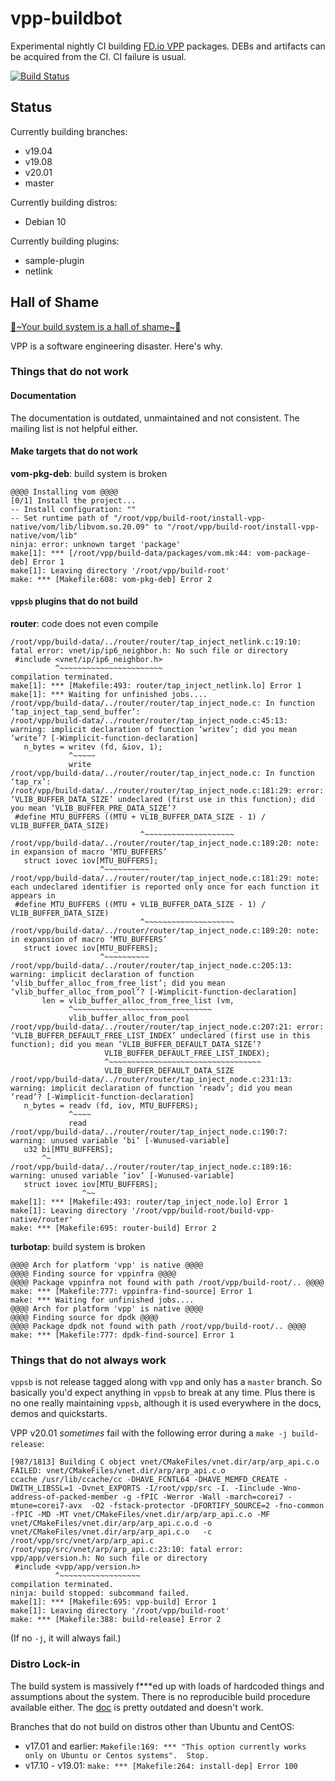 # vpp-buildbot

Experimental nightly CI building [FD.io VPP](https://fd.io/) packages. DEBs and artifacts can be acquired from the CI. CI failure is usual. 

[![Build Status](https://dev.azure.com/nekomimiswitch/General/_apis/build/status/vpp-buildbot?branchName=master)](https://dev.azure.com/nekomimiswitch/General/_build/latest?definitionId=87&branchName=master)

## Status

Currently building branches:

* v19.04
* v19.08
* v20.01
* master

Currently building distros:

* Debian 10

Currently building plugins:

* sample-plugin
* netlink

## Hall of Shame

[🎵\~Your build system is a hall of shame\~🎵](https://www.youtube.com/watch?v=nSKp2StlS6s)

VPP is a software engineering disaster. Here's why.

### Things that do not work

#### Documentation

The documentation is outdated, unmaintained and not consistent. The mailing list is not helpful either. 

#### Make targets that do not work

**vom-pkg-deb**: build system is broken

```
@@@@ Installing vom @@@@
[0/1] Install the project...
-- Install configuration: ""
-- Set runtime path of "/root/vpp/build-root/install-vpp-native/vom/lib/libvom.so.20.09" to "/root/vpp/build-root/install-vpp-native/vom/lib"
ninja: error: unknown target 'package'
make[1]: *** [/root/vpp/build-data/packages/vom.mk:44: vom-package-deb] Error 1
make[1]: Leaving directory '/root/vpp/build-root'
make: *** [Makefile:608: vom-pkg-deb] Error 2
```

#### `vppsb` plugins that do not build

**router**: code does not even compile

```
/root/vpp/build-data/../router/router/tap_inject_netlink.c:19:10: fatal error: vnet/ip/ip6_neighbor.h: No such file or directory
 #include <vnet/ip/ip6_neighbor.h>                                
          ^~~~~~~~~~~~~~~~~~~~~~~~                
compilation terminated.            
make[1]: *** [Makefile:493: router/tap_inject_netlink.lo] Error 1
make[1]: *** Waiting for unfinished jobs....
/root/vpp/build-data/../router/router/tap_inject_node.c: In function ‘tap_inject_tap_send_buffer’:
/root/vpp/build-data/../router/router/tap_inject_node.c:45:13: warning: implicit declaration of function ‘writev’; did you mean ‘write’? [-Wimplicit-function-declaration]
   n_bytes = writev (fd, &iov, 1);
             ^~~~~~
             write
/root/vpp/build-data/../router/router/tap_inject_node.c: In function ‘tap_rx’:
/root/vpp/build-data/../router/router/tap_inject_node.c:181:29: error: ‘VLIB_BUFFER_DATA_SIZE’ undeclared (first use in this function); did you mean ‘VLIB_BUFFER_PRE_DATA_SIZE’?
 #define MTU_BUFFERS ((MTU + VLIB_BUFFER_DATA_SIZE - 1) / VLIB_BUFFER_DATA_SIZE)
                             ^~~~~~~~~~~~~~~~~~~~~
/root/vpp/build-data/../router/router/tap_inject_node.c:189:20: note: in expansion of macro ‘MTU_BUFFERS’
   struct iovec iov[MTU_BUFFERS];
                    ^~~~~~~~~~~
/root/vpp/build-data/../router/router/tap_inject_node.c:181:29: note: each undeclared identifier is reported only once for each function it appears in
 #define MTU_BUFFERS ((MTU + VLIB_BUFFER_DATA_SIZE - 1) / VLIB_BUFFER_DATA_SIZE)
                             ^~~~~~~~~~~~~~~~~~~~~
/root/vpp/build-data/../router/router/tap_inject_node.c:189:20: note: in expansion of macro ‘MTU_BUFFERS’
   struct iovec iov[MTU_BUFFERS];
                    ^~~~~~~~~~~
/root/vpp/build-data/../router/router/tap_inject_node.c:205:13: warning: implicit declaration of function ‘vlib_buffer_alloc_from_free_list’; did you mean ‘vlib_buffer_alloc_from_pool’? [-Wimplicit-function-declaration]
       len = vlib_buffer_alloc_from_free_list (vm,
             ^~~~~~~~~~~~~~~~~~~~~~~~~~~~~~~~
             vlib_buffer_alloc_from_pool
/root/vpp/build-data/../router/router/tap_inject_node.c:207:21: error: ‘VLIB_BUFFER_DEFAULT_FREE_LIST_INDEX’ undeclared (first use in this function); did you mean ‘VLIB_BUFFER_DEFAULT_DATA_SIZE’?
                     VLIB_BUFFER_DEFAULT_FREE_LIST_INDEX);
                     ^~~~~~~~~~~~~~~~~~~~~~~~~~~~~~~~~~~
                     VLIB_BUFFER_DEFAULT_DATA_SIZE
/root/vpp/build-data/../router/router/tap_inject_node.c:231:13: warning: implicit declaration of function ‘readv’; did you mean ‘read’? [-Wimplicit-function-declaration]
   n_bytes = readv (fd, iov, MTU_BUFFERS);
             ^~~~~
             read
/root/vpp/build-data/../router/router/tap_inject_node.c:190:7: warning: unused variable ‘bi’ [-Wunused-variable]
   u32 bi[MTU_BUFFERS];
       ^~
/root/vpp/build-data/../router/router/tap_inject_node.c:189:16: warning: unused variable ‘iov’ [-Wunused-variable]
   struct iovec iov[MTU_BUFFERS];
                ^~~
make[1]: *** [Makefile:493: router/tap_inject_node.lo] Error 1
make[1]: Leaving directory '/root/vpp/build-root/build-vpp-native/router'
make: *** [Makefile:695: router-build] Error 2
```

**turbotap**: build system is broken

```
@@@@ Arch for platform 'vpp' is native @@@@
@@@@ Finding source for vppinfra @@@@
@@@@ Package vppinfra not found with path /root/vpp/build-root/.. @@@@
make: *** [Makefile:777: vppinfra-find-source] Error 1
make: *** Waiting for unfinished jobs....
@@@@ Arch for platform 'vpp' is native @@@@
@@@@ Finding source for dpdk @@@@
@@@@ Package dpdk not found with path /root/vpp/build-root/.. @@@@
make: *** [Makefile:777: dpdk-find-source] Error 1
```

### Things that do not always work

`vppsb` is not release tagged along with `vpp` and only has a `master` branch. So basically you'd expect anything in `vppsb` to break at any time. Plus there is no one really maintaining `vppsb`, although it is used everywhere in the docs, demos and quickstarts. 

VPP v20.01 _sometimes_ fail with the following error during a `make -j build-release`:

```
[987/1813] Building C object vnet/CMakeFiles/vnet.dir/arp/arp_api.c.o
FAILED: vnet/CMakeFiles/vnet.dir/arp/arp_api.c.o 
ccache /usr/lib/ccache/cc -DHAVE_FCNTL64 -DHAVE_MEMFD_CREATE -DWITH_LIBSSL=1 -Dvnet_EXPORTS -I/root/vpp/src -I. -Iinclude -Wno-address-of-packed-member -g -fPIC -Werror -Wall -march=corei7 -mtune=corei7-avx  -O2 -fstack-protector -DFORTIFY_SOURCE=2 -fno-common  -fPIC -MD -MT vnet/CMakeFiles/vnet.dir/arp/arp_api.c.o -MF vnet/CMakeFiles/vnet.dir/arp/arp_api.c.o.d -o vnet/CMakeFiles/vnet.dir/arp/arp_api.c.o   -c /root/vpp/src/vnet/arp/arp_api.c
/root/vpp/src/vnet/arp/arp_api.c:23:10: fatal error: vpp/app/version.h: No such file or directory
 #include <vpp/app/version.h>
          ^~~~~~~~~~~~~~~~~~~
compilation terminated.
ninja: build stopped: subcommand failed.
make[1]: *** [Makefile:695: vpp-build] Error 1
make[1]: Leaving directory '/root/vpp/build-root'
make: *** [Makefile:388: build-release] Error 2
```

(If no `-j`, it will always fail.)

### Distro Lock-in

The build system is massively f***ed up with loads of hardcoded things and assumptions about the system. There is no reproducible build procedure available either. The [doc](https://wiki.fd.io/view/VPP/Build,_install,_and_test_images) is pretty outdated and doesn't work. 

Branches that do not build on distros other than Ubuntu and CentOS:

* v17.01 and earlier: `Makefile:169: *** "This option currently works only on Ubuntu or Centos systems".  Stop.`
* v17.10 - v19.01: `make: *** [Makefile:264: install-dep] Error 100`
